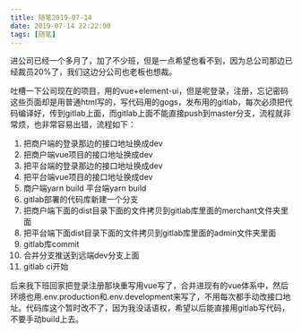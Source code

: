 ```yaml
---
title: 随笔2019-07-14
date: 2019-07-14 22:22:00
tags: [随笔]
---
```


进公司已经一个多月了，加了不少班，但是一点希望也看不到，因为总公司那边已经裁员20%了，我们这边分公司也老板也想裁。

吐槽一下公司现在的项目，用的vue+element-ui，但是呢登录，注册，忘记密码这些页面却是用普通html写的，写代码用的gogs，发布用的gitlab，每次必须把代码编译好，传到gitlab上面，而gitlab上面不能直接push到master分支，流程就非常烦，也非常容易出错，流程如下：

1. 把商户端的登录那边的接口地址换成dev
2. 把商户端vue项目的接口地址换成dev
3. 把平台端的登录那边的接口地址换成dev
4. 把平台端vue项目的接口地址换成dev
5. 商户端yarn build 平台端yarn build
6. gitlab部署的代码库新建一个分支
7. 把商户端下面的dist目录下面的文件拷贝到gitlab库里面的merchant文件夹里面
8. 把平台端下面dist目录下面的文件拷贝到gitlab库里面的admin文件夹里面
9. gitlab库commit
10. 合并分支推送到远端dev分支上面
11. gitlab ci开始

后来我下班回家把登录注册那块重写用vue写了，合并进现有的vue体系中，然后环境也用.env.production和.env.development来写了，不用每次都手动改接口地址。代码库这个暂时改不了，因为我没话语权，希望以后能直接用gitlab写代码，不要手动build上去。